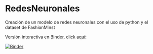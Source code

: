 # RedesNeuronales
Creación de un modelo de redes neuronales con el uso de python y el dataset de FashionMinst

Versión interactiva en Binder, click [aquí](https://mybinder.org/v2/gh/OJP98/RedesNeuronales/master):

[![Binder](https://mybinder.org/badge_logo.svg)](https://mybinder.org/v2/gh/OJP98/RedesNeuronales/master)
